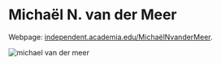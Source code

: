 # **Michaël N. van der Meer**


Webpage: <a href="https://independent.academia.edu/MichaëlNvanderMeer#tab-1" target="blank">independent.academia.edu/MichaëlNvanderMeer</a>.

<!--Jonathan Stökl is Associate Professor at Leiden University. His research covers texts written in Classical Hebrew as well as other Northwest Semitic languages in the context of the wider culture, religion and languages of the ancient Near East.-->

![michael van der meer](../photos/michael_vdmeer.jpg "Michaël N. van der Meer")  


 
